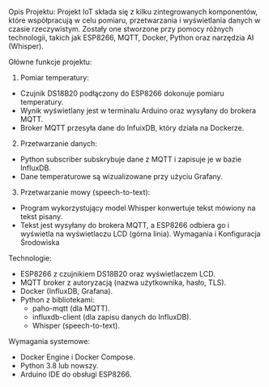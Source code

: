 Opis Projektu:
Projekt IoT składa się z kilku zintegrowanych komponentów, które współpracują w celu pomiaru, przetwarzania i wyświetlania danych w czasie rzeczywistym. 
Zostały one stworzone przy pomocy różnych technologii, takich jak ESP8266, MQTT, Docker, Python oraz narzędzia AI (Whisper).

Główne funkcje projektu:
1. Pomiar temperatury:
- Czujnik DS18B20 podłączony do ESP8266 dokonuje pomiaru temperatury.
- Wynik wyświetlany jest w terminalu Arduino oraz wysyłany do brokera MQTT.
- Broker MQTT przesyła dane do InfuixDB, który działa na Dockerze.
2. Przetwarzanie danych:
- Python subscriber subskrybuje dane z MQTT i zapisuje je w bazie InfluxDB.
- Dane temperaturowe są wizualizowane przy użyciu Grafany.
3. Przetwarzanie mowy (speech-to-text):
- Program wykorzystujący model Whisper konwertuje tekst mówiony na tekst pisany.
- Tekst jest wysyłany do brokera MQTT, a ESP8266 odbiera go i wyświetla na wyświetlaczu LCD (górna linia).
Wymagania i Konfiguracja Środowiska

Technologie:
- ESP8266 z czujnikiem DS18B20 oraz wyświetlaczem LCD.
- MQTT broker z autoryzacją (nazwa użytkownika, hasło, TLS).
- Docker (InfluxDB, Grafana).
- Python z bibliotekami:
   - paho-mqtt (dla MQTT).
   - influxdb-client (dla zapisu danych do InfluxDB).
   - Whisper (speech-to-text).
   
Wymagania systemowe:
 - Docker Engine i Docker Compose.
 - Python 3.8 lub nowszy.
 - Arduino IDE do obsługi ESP8266.
